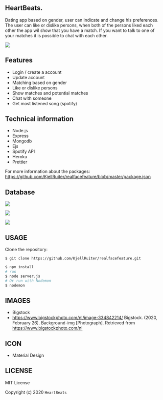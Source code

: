 ## HeartBeats.
Dating app based on gender, user can indicate and change his preferences. The user can like or dislike persons, when both of the persons liked each other the app wil show that you have a match. If you want to talk to one of your matches it is possible to chat with each other.

![](https://i.imgur.com/SmuHnnv.png)

## Features
* Login / create a account
* Update account
* Matching based on gender
* Like or dislike persons
* Show matches and potential matches
* Chat with someone
* Get most listened song (spotify)

## Technical information
* Node.js
* Express
* Mongodb 
* Ejs
* Spotify API
* Heroku
* Prettier

For more information about the packages: https://github.com/KjellRuiter/realfacefeature/blob/master/package.json

## Database
![](https://i.imgur.com/v1079kj.png)

![](https://i.imgur.com/KDR859U.png)

![](https://i.imgur.com/k0RIMNC.jpg)


## USAGE
Clone the repository:
```
$ git clone https://github.com/KjellRuiter/realfacefeature.git
```
```sh
$ npm install
# run
$ node server.js
# Or run with Nodemon
$ nodemon
```

## IMAGES
* Bigstock
* https://www.bigstockphoto.com/nl/image-334842214/ 
Bigstock. (2020, February 26). Background-img [Photograph]. Retrieved from https://www.bigstockphoto.com/nl

## ICON
* Material Design

## LICENSE
MIT License

Copyright (c) 2020 `HeartBeats`
